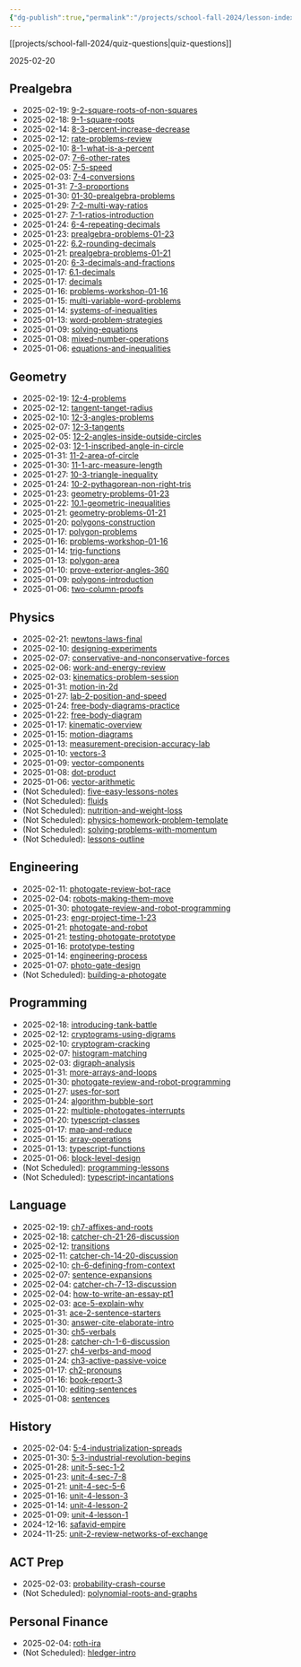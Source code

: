 ```yaml
---
{"dg-publish":true,"permalink":"/projects/school-fall-2024/lesson-index/"}
---
```



[[projects/school-fall-2024/quiz-questions\|quiz-questions]]

<p><span>2025-02-20</span></p><h2><span>Prealgebra</span></h2><div><ul class="dataview list-view-ul"><li><span>2025-02-19: <a data-tooltip-position="top" aria-label="projects/school-fall-2024/prealgebra/lessons/9-2-square-roots-of-non-squares.md" data-href="projects/school-fall-2024/prealgebra/lessons/9-2-square-roots-of-non-squares.md" href="projects/school-fall-2024/prealgebra/lessons/9-2-square-roots-of-non-squares.md" class="internal-link" target="_blank" rel="noopener nofollow">9-2-square-roots-of-non-squares</a></span></li><li><span>2025-02-18: <a data-tooltip-position="top" aria-label="projects/school-fall-2024/prealgebra/lessons/9-1-square-roots.md" data-href="projects/school-fall-2024/prealgebra/lessons/9-1-square-roots.md" href="projects/school-fall-2024/prealgebra/lessons/9-1-square-roots.md" class="internal-link" target="_blank" rel="noopener nofollow">9-1-square-roots</a></span></li><li><span>2025-02-14: <a data-tooltip-position="top" aria-label="projects/school-fall-2024/prealgebra/lessons/8-3-percent-increase-decrease.md" data-href="projects/school-fall-2024/prealgebra/lessons/8-3-percent-increase-decrease.md" href="projects/school-fall-2024/prealgebra/lessons/8-3-percent-increase-decrease.md" class="internal-link" target="_blank" rel="noopener nofollow">8-3-percent-increase-decrease</a></span></li><li><span>2025-02-12: <a data-tooltip-position="top" aria-label="projects/school-fall-2024/prealgebra/lessons/rate-problems-review.md" data-href="projects/school-fall-2024/prealgebra/lessons/rate-problems-review.md" href="projects/school-fall-2024/prealgebra/lessons/rate-problems-review.md" class="internal-link" target="_blank" rel="noopener nofollow">rate-problems-review</a></span></li><li><span>2025-02-10: <a data-tooltip-position="top" aria-label="projects/school-fall-2024/prealgebra/lessons/8-1-what-is-a-percent.md" data-href="projects/school-fall-2024/prealgebra/lessons/8-1-what-is-a-percent.md" href="projects/school-fall-2024/prealgebra/lessons/8-1-what-is-a-percent.md" class="internal-link" target="_blank" rel="noopener nofollow">8-1-what-is-a-percent</a></span></li><li><span>2025-02-07: <a data-tooltip-position="top" aria-label="projects/school-fall-2024/prealgebra/lessons/7-6-other-rates.md" data-href="projects/school-fall-2024/prealgebra/lessons/7-6-other-rates.md" href="projects/school-fall-2024/prealgebra/lessons/7-6-other-rates.md" class="internal-link" target="_blank" rel="noopener nofollow">7-6-other-rates</a></span></li><li><span>2025-02-05: <a data-tooltip-position="top" aria-label="projects/school-fall-2024/prealgebra/lessons/7-5-speed.md" data-href="projects/school-fall-2024/prealgebra/lessons/7-5-speed.md" href="projects/school-fall-2024/prealgebra/lessons/7-5-speed.md" class="internal-link" target="_blank" rel="noopener nofollow">7-5-speed</a></span></li><li><span>2025-02-03: <a data-tooltip-position="top" aria-label="projects/school-fall-2024/prealgebra/lessons/7-4-conversions.md" data-href="projects/school-fall-2024/prealgebra/lessons/7-4-conversions.md" href="projects/school-fall-2024/prealgebra/lessons/7-4-conversions.md" class="internal-link" target="_blank" rel="noopener nofollow">7-4-conversions</a></span></li><li><span>2025-01-31: <a data-tooltip-position="top" aria-label="projects/school-fall-2024/prealgebra/lessons/7-3-proportions.md" data-href="projects/school-fall-2024/prealgebra/lessons/7-3-proportions.md" href="projects/school-fall-2024/prealgebra/lessons/7-3-proportions.md" class="internal-link" target="_blank" rel="noopener nofollow">7-3-proportions</a></span></li><li><span>2025-01-30: <a data-tooltip-position="top" aria-label="projects/school-fall-2024/prealgebra/lessons/01-30-prealgebra-problems.md" data-href="projects/school-fall-2024/prealgebra/lessons/01-30-prealgebra-problems.md" href="projects/school-fall-2024/prealgebra/lessons/01-30-prealgebra-problems.md" class="internal-link" target="_blank" rel="noopener nofollow">01-30-prealgebra-problems</a></span></li><li><span>2025-01-29: <a data-tooltip-position="top" aria-label="projects/school-fall-2024/prealgebra/lessons/7-2-multi-way-ratios.md" data-href="projects/school-fall-2024/prealgebra/lessons/7-2-multi-way-ratios.md" href="projects/school-fall-2024/prealgebra/lessons/7-2-multi-way-ratios.md" class="internal-link" target="_blank" rel="noopener nofollow">7-2-multi-way-ratios</a></span></li><li><span>2025-01-27: <a data-tooltip-position="top" aria-label="projects/school-fall-2024/prealgebra/lessons/7-1-ratios-introduction.md" data-href="projects/school-fall-2024/prealgebra/lessons/7-1-ratios-introduction.md" href="projects/school-fall-2024/prealgebra/lessons/7-1-ratios-introduction.md" class="internal-link" target="_blank" rel="noopener nofollow">7-1-ratios-introduction</a></span></li><li><span>2025-01-24: <a data-tooltip-position="top" aria-label="projects/school-fall-2024/prealgebra/lessons/6-4-repeating-decimals.md" data-href="projects/school-fall-2024/prealgebra/lessons/6-4-repeating-decimals.md" href="projects/school-fall-2024/prealgebra/lessons/6-4-repeating-decimals.md" class="internal-link" target="_blank" rel="noopener nofollow">6-4-repeating-decimals</a></span></li><li><span>2025-01-23: <a data-tooltip-position="top" aria-label="projects/school-fall-2024/prealgebra/lessons/prealgebra-problems-01-23.md" data-href="projects/school-fall-2024/prealgebra/lessons/prealgebra-problems-01-23.md" href="projects/school-fall-2024/prealgebra/lessons/prealgebra-problems-01-23.md" class="internal-link" target="_blank" rel="noopener nofollow">prealgebra-problems-01-23</a></span></li><li><span>2025-01-22: <a data-tooltip-position="top" aria-label="projects/school-fall-2024/prealgebra/lessons/6.2-rounding-decimals.md" data-href="projects/school-fall-2024/prealgebra/lessons/6.2-rounding-decimals.md" href="projects/school-fall-2024/prealgebra/lessons/6.2-rounding-decimals.md" class="internal-link" target="_blank" rel="noopener nofollow">6.2-rounding-decimals</a></span></li><li><span>2025-01-21: <a data-tooltip-position="top" aria-label="projects/school-fall-2024/prealgebra/lessons/prealgebra-problems-01-21.md" data-href="projects/school-fall-2024/prealgebra/lessons/prealgebra-problems-01-21.md" href="projects/school-fall-2024/prealgebra/lessons/prealgebra-problems-01-21.md" class="internal-link" target="_blank" rel="noopener nofollow">prealgebra-problems-01-21</a></span></li><li><span>2025-01-20: <a data-tooltip-position="top" aria-label="projects/school-fall-2024/prealgebra/lessons/6-3-decimals-and-fractions.md" data-href="projects/school-fall-2024/prealgebra/lessons/6-3-decimals-and-fractions.md" href="projects/school-fall-2024/prealgebra/lessons/6-3-decimals-and-fractions.md" class="internal-link" target="_blank" rel="noopener nofollow">6-3-decimals-and-fractions</a></span></li><li><span>2025-01-17: <a data-tooltip-position="top" aria-label="projects/school-fall-2024/prealgebra/lessons/6.1-decimals.md" data-href="projects/school-fall-2024/prealgebra/lessons/6.1-decimals.md" href="projects/school-fall-2024/prealgebra/lessons/6.1-decimals.md" class="internal-link" target="_blank" rel="noopener nofollow">6.1-decimals</a></span></li><li><span>2025-01-17: <a data-tooltip-position="top" aria-label="projects/school-fall-2024/prealgebra/lessons/decimals.md" data-href="projects/school-fall-2024/prealgebra/lessons/decimals.md" href="projects/school-fall-2024/prealgebra/lessons/decimals.md" class="internal-link" target="_blank" rel="noopener nofollow">decimals</a></span></li><li><span>2025-01-16: <a data-tooltip-position="top" aria-label="projects/school-fall-2024/prealgebra/lessons/problems-workshop-01-16.md" data-href="projects/school-fall-2024/prealgebra/lessons/problems-workshop-01-16.md" href="projects/school-fall-2024/prealgebra/lessons/problems-workshop-01-16.md" class="internal-link" target="_blank" rel="noopener nofollow">problems-workshop-01-16</a></span></li><li><span>2025-01-15: <a data-tooltip-position="top" aria-label="projects/school-fall-2024/prealgebra/lessons/multi-variable-word-problems.md" data-href="projects/school-fall-2024/prealgebra/lessons/multi-variable-word-problems.md" href="projects/school-fall-2024/prealgebra/lessons/multi-variable-word-problems.md" class="internal-link" target="_blank" rel="noopener nofollow">multi-variable-word-problems</a></span></li><li><span>2025-01-14: <a data-tooltip-position="top" aria-label="projects/school-fall-2024/prealgebra/lessons/systems-of-inequalities.md" data-href="projects/school-fall-2024/prealgebra/lessons/systems-of-inequalities.md" href="projects/school-fall-2024/prealgebra/lessons/systems-of-inequalities.md" class="internal-link" target="_blank" rel="noopener nofollow">systems-of-inequalities</a></span></li><li><span>2025-01-13: <a data-tooltip-position="top" aria-label="projects/school-fall-2024/prealgebra/lessons/word-problem-strategies.md" data-href="projects/school-fall-2024/prealgebra/lessons/word-problem-strategies.md" href="projects/school-fall-2024/prealgebra/lessons/word-problem-strategies.md" class="internal-link" target="_blank" rel="noopener nofollow">word-problem-strategies</a></span></li><li><span>2025-01-09: <a data-tooltip-position="top" aria-label="projects/school-fall-2024/prealgebra/lessons/solving-equations.md" data-href="projects/school-fall-2024/prealgebra/lessons/solving-equations.md" href="projects/school-fall-2024/prealgebra/lessons/solving-equations.md" class="internal-link" target="_blank" rel="noopener nofollow">solving-equations</a></span></li><li><span>2025-01-08: <a data-tooltip-position="top" aria-label="projects/school-fall-2024/prealgebra/lessons/mixed-number-operations.md" data-href="projects/school-fall-2024/prealgebra/lessons/mixed-number-operations.md" href="projects/school-fall-2024/prealgebra/lessons/mixed-number-operations.md" class="internal-link" target="_blank" rel="noopener nofollow">mixed-number-operations</a></span></li><li><span>2025-01-06: <a data-tooltip-position="top" aria-label="projects/school-fall-2024/prealgebra/lessons/equations-and-inequalities.md" data-href="projects/school-fall-2024/prealgebra/lessons/equations-and-inequalities.md" href="projects/school-fall-2024/prealgebra/lessons/equations-and-inequalities.md" class="internal-link" target="_blank" rel="noopener nofollow">equations-and-inequalities</a></span></li></ul></div><h2><span>Geometry</span></h2><div><ul class="dataview list-view-ul"><li><span>2025-02-19: <a data-tooltip-position="top" aria-label="projects/school-fall-2024/geometry/lessons/12-4-problems.md" data-href="projects/school-fall-2024/geometry/lessons/12-4-problems.md" href="projects/school-fall-2024/geometry/lessons/12-4-problems.md" class="internal-link" target="_blank" rel="noopener nofollow">12-4-problems</a></span></li><li><span>2025-02-12: <a data-tooltip-position="top" aria-label="projects/school-fall-2024/geometry/lessons/tangent-tanget-radius.md" data-href="projects/school-fall-2024/geometry/lessons/tangent-tanget-radius.md" href="projects/school-fall-2024/geometry/lessons/tangent-tanget-radius.md" class="internal-link" target="_blank" rel="noopener nofollow">tangent-tanget-radius</a></span></li><li><span>2025-02-10: <a data-tooltip-position="top" aria-label="projects/school-fall-2024/geometry/lessons/12-3-angles-problems.md" data-href="projects/school-fall-2024/geometry/lessons/12-3-angles-problems.md" href="projects/school-fall-2024/geometry/lessons/12-3-angles-problems.md" class="internal-link" target="_blank" rel="noopener nofollow">12-3-angles-problems</a></span></li><li><span>2025-02-07: <a data-tooltip-position="top" aria-label="projects/school-fall-2024/geometry/lessons/12-3-tangents.md" data-href="projects/school-fall-2024/geometry/lessons/12-3-tangents.md" href="projects/school-fall-2024/geometry/lessons/12-3-tangents.md" class="internal-link" target="_blank" rel="noopener nofollow">12-3-tangents</a></span></li><li><span>2025-02-05: <a data-tooltip-position="top" aria-label="projects/school-fall-2024/geometry/lessons/12-2-angles-inside-outside-circles.md" data-href="projects/school-fall-2024/geometry/lessons/12-2-angles-inside-outside-circles.md" href="projects/school-fall-2024/geometry/lessons/12-2-angles-inside-outside-circles.md" class="internal-link" target="_blank" rel="noopener nofollow">12-2-angles-inside-outside-circles</a></span></li><li><span>2025-02-03: <a data-tooltip-position="top" aria-label="projects/school-fall-2024/geometry/lessons/12-1-inscribed-angle-in-circle.md" data-href="projects/school-fall-2024/geometry/lessons/12-1-inscribed-angle-in-circle.md" href="projects/school-fall-2024/geometry/lessons/12-1-inscribed-angle-in-circle.md" class="internal-link" target="_blank" rel="noopener nofollow">12-1-inscribed-angle-in-circle</a></span></li><li><span>2025-01-31: <a data-tooltip-position="top" aria-label="projects/school-fall-2024/geometry/lessons/11-2-area-of-circle.md" data-href="projects/school-fall-2024/geometry/lessons/11-2-area-of-circle.md" href="projects/school-fall-2024/geometry/lessons/11-2-area-of-circle.md" class="internal-link" target="_blank" rel="noopener nofollow">11-2-area-of-circle</a></span></li><li><span>2025-01-30: <a data-tooltip-position="top" aria-label="projects/school-fall-2024/geometry/lessons/11-1-arc-measure-length.md" data-href="projects/school-fall-2024/geometry/lessons/11-1-arc-measure-length.md" href="projects/school-fall-2024/geometry/lessons/11-1-arc-measure-length.md" class="internal-link" target="_blank" rel="noopener nofollow">11-1-arc-measure-length</a></span></li><li><span>2025-01-27: <a data-tooltip-position="top" aria-label="projects/school-fall-2024/geometry/lessons/10-3-triangle-inequality.md" data-href="projects/school-fall-2024/geometry/lessons/10-3-triangle-inequality.md" href="projects/school-fall-2024/geometry/lessons/10-3-triangle-inequality.md" class="internal-link" target="_blank" rel="noopener nofollow">10-3-triangle-inequality</a></span></li><li><span>2025-01-24: <a data-tooltip-position="top" aria-label="projects/school-fall-2024/geometry/lessons/10-2-pythagorean-non-right-tris.md" data-href="projects/school-fall-2024/geometry/lessons/10-2-pythagorean-non-right-tris.md" href="projects/school-fall-2024/geometry/lessons/10-2-pythagorean-non-right-tris.md" class="internal-link" target="_blank" rel="noopener nofollow">10-2-pythagorean-non-right-tris</a></span></li><li><span>2025-01-23: <a data-tooltip-position="top" aria-label="projects/school-fall-2024/geometry/lessons/geometry-problems-01-23.md" data-href="projects/school-fall-2024/geometry/lessons/geometry-problems-01-23.md" href="projects/school-fall-2024/geometry/lessons/geometry-problems-01-23.md" class="internal-link" target="_blank" rel="noopener nofollow">geometry-problems-01-23</a></span></li><li><span>2025-01-22: <a data-tooltip-position="top" aria-label="projects/school-fall-2024/geometry/lessons/10.1-geometric-inequalities.md" data-href="projects/school-fall-2024/geometry/lessons/10.1-geometric-inequalities.md" href="projects/school-fall-2024/geometry/lessons/10.1-geometric-inequalities.md" class="internal-link" target="_blank" rel="noopener nofollow">10.1-geometric-inequalities</a></span></li><li><span>2025-01-21: <a data-tooltip-position="top" aria-label="projects/school-fall-2024/geometry/lessons/geometry-problems-01-21.md" data-href="projects/school-fall-2024/geometry/lessons/geometry-problems-01-21.md" href="projects/school-fall-2024/geometry/lessons/geometry-problems-01-21.md" class="internal-link" target="_blank" rel="noopener nofollow">geometry-problems-01-21</a></span></li><li><span>2025-01-20: <a data-tooltip-position="top" aria-label="projects/school-fall-2024/geometry/lessons/polygons-construction.md" data-href="projects/school-fall-2024/geometry/lessons/polygons-construction.md" href="projects/school-fall-2024/geometry/lessons/polygons-construction.md" class="internal-link" target="_blank" rel="noopener nofollow">polygons-construction</a></span></li><li><span>2025-01-17: <a data-tooltip-position="top" aria-label="projects/school-fall-2024/geometry/lessons/polygon-problems.md" data-href="projects/school-fall-2024/geometry/lessons/polygon-problems.md" href="projects/school-fall-2024/geometry/lessons/polygon-problems.md" class="internal-link" target="_blank" rel="noopener nofollow">polygon-problems</a></span></li><li><span>2025-01-16: <a data-tooltip-position="top" aria-label="projects/school-fall-2024/geometry/lessons/problems-workshop-01-16.md" data-href="projects/school-fall-2024/geometry/lessons/problems-workshop-01-16.md" href="projects/school-fall-2024/geometry/lessons/problems-workshop-01-16.md" class="internal-link" target="_blank" rel="noopener nofollow">problems-workshop-01-16</a></span></li><li><span>2025-01-14: <a data-tooltip-position="top" aria-label="projects/school-fall-2024/geometry/lessons/trig-functions.md" data-href="projects/school-fall-2024/geometry/lessons/trig-functions.md" href="projects/school-fall-2024/geometry/lessons/trig-functions.md" class="internal-link" target="_blank" rel="noopener nofollow">trig-functions</a></span></li><li><span>2025-01-13: <a data-tooltip-position="top" aria-label="projects/school-fall-2024/geometry/lessons/polygon-area.md" data-href="projects/school-fall-2024/geometry/lessons/polygon-area.md" href="projects/school-fall-2024/geometry/lessons/polygon-area.md" class="internal-link" target="_blank" rel="noopener nofollow">polygon-area</a></span></li><li><span>2025-01-10: <a data-tooltip-position="top" aria-label="projects/school-fall-2024/geometry/lessons/prove-exterior-angles-360.md" data-href="projects/school-fall-2024/geometry/lessons/prove-exterior-angles-360.md" href="projects/school-fall-2024/geometry/lessons/prove-exterior-angles-360.md" class="internal-link" target="_blank" rel="noopener nofollow">prove-exterior-angles-360</a></span></li><li><span>2025-01-09: <a data-tooltip-position="top" aria-label="projects/school-fall-2024/geometry/lessons/polygons-introduction.md" data-href="projects/school-fall-2024/geometry/lessons/polygons-introduction.md" href="projects/school-fall-2024/geometry/lessons/polygons-introduction.md" class="internal-link" target="_blank" rel="noopener nofollow">polygons-introduction</a></span></li><li><span>2025-01-06: <a data-tooltip-position="top" aria-label="projects/school-fall-2024/geometry/lessons/two-column-proofs.md" data-href="projects/school-fall-2024/geometry/lessons/two-column-proofs.md" href="projects/school-fall-2024/geometry/lessons/two-column-proofs.md" class="internal-link" target="_blank" rel="noopener nofollow">two-column-proofs</a></span></li></ul></div><h2><span>Physics</span></h2><div><ul class="dataview list-view-ul"><li><span>2025-02-21: <a data-tooltip-position="top" aria-label="projects/school-fall-2024/physics/lessons/newtons-laws-final.md" data-href="projects/school-fall-2024/physics/lessons/newtons-laws-final.md" href="projects/school-fall-2024/physics/lessons/newtons-laws-final.md" class="internal-link" target="_blank" rel="noopener nofollow">newtons-laws-final</a></span></li><li><span>2025-02-10: <a data-tooltip-position="top" aria-label="projects/school-fall-2024/physics/lessons/designing-experiments.md" data-href="projects/school-fall-2024/physics/lessons/designing-experiments.md" href="projects/school-fall-2024/physics/lessons/designing-experiments.md" class="internal-link" target="_blank" rel="noopener nofollow">designing-experiments</a></span></li><li><span>2025-02-07: <a data-tooltip-position="top" aria-label="projects/school-fall-2024/physics/lessons/conservative-and-nonconservative-forces.md" data-href="projects/school-fall-2024/physics/lessons/conservative-and-nonconservative-forces.md" href="projects/school-fall-2024/physics/lessons/conservative-and-nonconservative-forces.md" class="internal-link" target="_blank" rel="noopener nofollow">conservative-and-nonconservative-forces</a></span></li><li><span>2025-02-06: <a data-tooltip-position="top" aria-label="projects/school-fall-2024/physics/lessons/work-and-energy-review.md" data-href="projects/school-fall-2024/physics/lessons/work-and-energy-review.md" href="projects/school-fall-2024/physics/lessons/work-and-energy-review.md" class="internal-link" target="_blank" rel="noopener nofollow">work-and-energy-review</a></span></li><li><span>2025-02-03: <a data-tooltip-position="top" aria-label="projects/school-fall-2024/physics/lessons/kinematics-problem-session.md" data-href="projects/school-fall-2024/physics/lessons/kinematics-problem-session.md" href="projects/school-fall-2024/physics/lessons/kinematics-problem-session.md" class="internal-link" target="_blank" rel="noopener nofollow">kinematics-problem-session</a></span></li><li><span>2025-01-31: <a data-tooltip-position="top" aria-label="projects/school-fall-2024/physics/lessons/motion-in-2d.md" data-href="projects/school-fall-2024/physics/lessons/motion-in-2d.md" href="projects/school-fall-2024/physics/lessons/motion-in-2d.md" class="internal-link" target="_blank" rel="noopener nofollow">motion-in-2d</a></span></li><li><span>2025-01-27: <a data-tooltip-position="top" aria-label="projects/school-fall-2024/physics/lessons/lab-2-position-and-speed.md" data-href="projects/school-fall-2024/physics/lessons/lab-2-position-and-speed.md" href="projects/school-fall-2024/physics/lessons/lab-2-position-and-speed.md" class="internal-link" target="_blank" rel="noopener nofollow">lab-2-position-and-speed</a></span></li><li><span>2025-01-24: <a data-tooltip-position="top" aria-label="projects/school-fall-2024/physics/lessons/free-body-diagrams-practice.md" data-href="projects/school-fall-2024/physics/lessons/free-body-diagrams-practice.md" href="projects/school-fall-2024/physics/lessons/free-body-diagrams-practice.md" class="internal-link" target="_blank" rel="noopener nofollow">free-body-diagrams-practice</a></span></li><li><span>2025-01-22: <a data-tooltip-position="top" aria-label="projects/school-fall-2024/physics/lessons/free-body-diagram.md" data-href="projects/school-fall-2024/physics/lessons/free-body-diagram.md" href="projects/school-fall-2024/physics/lessons/free-body-diagram.md" class="internal-link" target="_blank" rel="noopener nofollow">free-body-diagram</a></span></li><li><span>2025-01-17: <a data-tooltip-position="top" aria-label="projects/school-fall-2024/physics/lessons/kinematic-overview.md" data-href="projects/school-fall-2024/physics/lessons/kinematic-overview.md" href="projects/school-fall-2024/physics/lessons/kinematic-overview.md" class="internal-link" target="_blank" rel="noopener nofollow">kinematic-overview</a></span></li><li><span>2025-01-15: <a data-tooltip-position="top" aria-label="projects/school-fall-2024/physics/lessons/motion-diagrams.md" data-href="projects/school-fall-2024/physics/lessons/motion-diagrams.md" href="projects/school-fall-2024/physics/lessons/motion-diagrams.md" class="internal-link" target="_blank" rel="noopener nofollow">motion-diagrams</a></span></li><li><span>2025-01-13: <a data-tooltip-position="top" aria-label="projects/school-fall-2024/physics/lessons/measurement-precision-accuracy-lab.md" data-href="projects/school-fall-2024/physics/lessons/measurement-precision-accuracy-lab.md" href="projects/school-fall-2024/physics/lessons/measurement-precision-accuracy-lab.md" class="internal-link" target="_blank" rel="noopener nofollow">measurement-precision-accuracy-lab</a></span></li><li><span>2025-01-10: <a data-tooltip-position="top" aria-label="projects/school-fall-2024/physics/lessons/vectors-3.md" data-href="projects/school-fall-2024/physics/lessons/vectors-3.md" href="projects/school-fall-2024/physics/lessons/vectors-3.md" class="internal-link" target="_blank" rel="noopener nofollow">vectors-3</a></span></li><li><span>2025-01-09: <a data-tooltip-position="top" aria-label="projects/school-fall-2024/physics/lessons/vector-components.md" data-href="projects/school-fall-2024/physics/lessons/vector-components.md" href="projects/school-fall-2024/physics/lessons/vector-components.md" class="internal-link" target="_blank" rel="noopener nofollow">vector-components</a></span></li><li><span>2025-01-08: <a data-tooltip-position="top" aria-label="projects/school-fall-2024/physics/lessons/dot-product.md" data-href="projects/school-fall-2024/physics/lessons/dot-product.md" href="projects/school-fall-2024/physics/lessons/dot-product.md" class="internal-link" target="_blank" rel="noopener nofollow">dot-product</a></span></li><li><span>2025-01-06: <a data-tooltip-position="top" aria-label="projects/school-fall-2024/physics/lessons/vector-arithmetic.md" data-href="projects/school-fall-2024/physics/lessons/vector-arithmetic.md" href="projects/school-fall-2024/physics/lessons/vector-arithmetic.md" class="internal-link" target="_blank" rel="noopener nofollow">vector-arithmetic</a></span></li><li><span>(Not Scheduled): <a data-tooltip-position="top" aria-label="projects/school-fall-2024/physics/five-easy-lessons-notes.md" data-href="projects/school-fall-2024/physics/five-easy-lessons-notes.md" href="projects/school-fall-2024/physics/five-easy-lessons-notes.md" class="internal-link" target="_blank" rel="noopener nofollow">five-easy-lessons-notes</a></span></li><li><span>(Not Scheduled): <a data-tooltip-position="top" aria-label="projects/school-fall-2024/physics/lessons/fluids.md" data-href="projects/school-fall-2024/physics/lessons/fluids.md" href="projects/school-fall-2024/physics/lessons/fluids.md" class="internal-link" target="_blank" rel="noopener nofollow">fluids</a></span></li><li><span>(Not Scheduled): <a data-tooltip-position="top" aria-label="projects/school-fall-2024/physics/lessons/nutrition-and-weight-loss.md" data-href="projects/school-fall-2024/physics/lessons/nutrition-and-weight-loss.md" href="projects/school-fall-2024/physics/lessons/nutrition-and-weight-loss.md" class="internal-link" target="_blank" rel="noopener nofollow">nutrition-and-weight-loss</a></span></li><li><span>(Not Scheduled): <a data-tooltip-position="top" aria-label="projects/school-fall-2024/physics/lessons/physics-homework-problem-template.md" data-href="projects/school-fall-2024/physics/lessons/physics-homework-problem-template.md" href="projects/school-fall-2024/physics/lessons/physics-homework-problem-template.md" class="internal-link" target="_blank" rel="noopener nofollow">physics-homework-problem-template</a></span></li><li><span>(Not Scheduled): <a data-tooltip-position="top" aria-label="projects/school-fall-2024/physics/lessons/solving-problems-with-momentum.md" data-href="projects/school-fall-2024/physics/lessons/solving-problems-with-momentum.md" href="projects/school-fall-2024/physics/lessons/solving-problems-with-momentum.md" class="internal-link" target="_blank" rel="noopener nofollow">solving-problems-with-momentum</a></span></li><li><span>(Not Scheduled): <a data-tooltip-position="top" aria-label="projects/school-fall-2024/physics/lessons-outline.md" data-href="projects/school-fall-2024/physics/lessons-outline.md" href="projects/school-fall-2024/physics/lessons-outline.md" class="internal-link" target="_blank" rel="noopener nofollow">lessons-outline</a></span></li></ul></div><h2><span>Engineering</span></h2><div><ul class="dataview list-view-ul"><li><span>2025-02-11: <a data-tooltip-position="top" aria-label="projects/school-fall-2024/engineering/lessons/photogate-review-bot-race.md" data-href="projects/school-fall-2024/engineering/lessons/photogate-review-bot-race.md" href="projects/school-fall-2024/engineering/lessons/photogate-review-bot-race.md" class="internal-link" target="_blank" rel="noopener nofollow">photogate-review-bot-race</a></span></li><li><span>2025-02-04: <a data-tooltip-position="top" aria-label="projects/school-fall-2024/engineering/lessons/robots-making-them-move.md" data-href="projects/school-fall-2024/engineering/lessons/robots-making-them-move.md" href="projects/school-fall-2024/engineering/lessons/robots-making-them-move.md" class="internal-link" target="_blank" rel="noopener nofollow">robots-making-them-move</a></span></li><li><span>2025-01-30: <a data-tooltip-position="top" aria-label="projects/school-fall-2024/engineering/lessons/photogate-review-and-robot-programming.md" data-href="projects/school-fall-2024/engineering/lessons/photogate-review-and-robot-programming.md" href="projects/school-fall-2024/engineering/lessons/photogate-review-and-robot-programming.md" class="internal-link" target="_blank" rel="noopener nofollow">photogate-review-and-robot-programming</a></span></li><li><span>2025-01-23: <a data-tooltip-position="top" aria-label="projects/school-fall-2024/engineering/lessons/engr-project-time-1-23.md" data-href="projects/school-fall-2024/engineering/lessons/engr-project-time-1-23.md" href="projects/school-fall-2024/engineering/lessons/engr-project-time-1-23.md" class="internal-link" target="_blank" rel="noopener nofollow">engr-project-time-1-23</a></span></li><li><span>2025-01-21: <a data-tooltip-position="top" aria-label="projects/school-fall-2024/engineering/lessons/photogate-and-robot.md" data-href="projects/school-fall-2024/engineering/lessons/photogate-and-robot.md" href="projects/school-fall-2024/engineering/lessons/photogate-and-robot.md" class="internal-link" target="_blank" rel="noopener nofollow">photogate-and-robot</a></span></li><li><span>2025-01-21: <a data-tooltip-position="top" aria-label="projects/school-fall-2024/engineering/lessons/testing-photogate-prototype.md" data-href="projects/school-fall-2024/engineering/lessons/testing-photogate-prototype.md" href="projects/school-fall-2024/engineering/lessons/testing-photogate-prototype.md" class="internal-link" target="_blank" rel="noopener nofollow">testing-photogate-prototype</a></span></li><li><span>2025-01-16: <a data-tooltip-position="top" aria-label="projects/school-fall-2024/engineering/lessons/prototype-testing.md" data-href="projects/school-fall-2024/engineering/lessons/prototype-testing.md" href="projects/school-fall-2024/engineering/lessons/prototype-testing.md" class="internal-link" target="_blank" rel="noopener nofollow">prototype-testing</a></span></li><li><span>2025-01-14: <a data-tooltip-position="top" aria-label="projects/school-fall-2024/engineering/lessons/engineering-process.md" data-href="projects/school-fall-2024/engineering/lessons/engineering-process.md" href="projects/school-fall-2024/engineering/lessons/engineering-process.md" class="internal-link" target="_blank" rel="noopener nofollow">engineering-process</a></span></li><li><span>2025-01-07: <a data-tooltip-position="top" aria-label="projects/school-fall-2024/engineering/lessons/photo-gate-design.md" data-href="projects/school-fall-2024/engineering/lessons/photo-gate-design.md" href="projects/school-fall-2024/engineering/lessons/photo-gate-design.md" class="internal-link" target="_blank" rel="noopener nofollow">photo-gate-design</a></span></li><li><span>(Not Scheduled): <a data-tooltip-position="top" aria-label="projects/school-fall-2024/engineering/lessons/building-a-photogate.md" data-href="projects/school-fall-2024/engineering/lessons/building-a-photogate.md" href="projects/school-fall-2024/engineering/lessons/building-a-photogate.md" class="internal-link" target="_blank" rel="noopener nofollow">building-a-photogate</a></span></li></ul></div><h2><span>Programming</span></h2><div><ul class="dataview list-view-ul"><li><span>2025-02-18: <a data-tooltip-position="top" aria-label="projects/school-fall-2024/programming/lessons/introducing-tank-battle.md" data-href="projects/school-fall-2024/programming/lessons/introducing-tank-battle.md" href="projects/school-fall-2024/programming/lessons/introducing-tank-battle.md" class="internal-link" target="_blank" rel="noopener nofollow">introducing-tank-battle</a></span></li><li><span>2025-02-12: <a data-tooltip-position="top" aria-label="projects/school-fall-2024/programming/lessons/cryptograms-using-digrams.md" data-href="projects/school-fall-2024/programming/lessons/cryptograms-using-digrams.md" href="projects/school-fall-2024/programming/lessons/cryptograms-using-digrams.md" class="internal-link" target="_blank" rel="noopener nofollow">cryptograms-using-digrams</a></span></li><li><span>2025-02-10: <a data-tooltip-position="top" aria-label="projects/school-fall-2024/programming/lessons/cryptogram-cracking.md" data-href="projects/school-fall-2024/programming/lessons/cryptogram-cracking.md" href="projects/school-fall-2024/programming/lessons/cryptogram-cracking.md" class="internal-link" target="_blank" rel="noopener nofollow">cryptogram-cracking</a></span></li><li><span>2025-02-07: <a data-tooltip-position="top" aria-label="projects/school-fall-2024/programming/lessons/histogram-matching.md" data-href="projects/school-fall-2024/programming/lessons/histogram-matching.md" href="projects/school-fall-2024/programming/lessons/histogram-matching.md" class="internal-link" target="_blank" rel="noopener nofollow">histogram-matching</a></span></li><li><span>2025-02-03: <a data-tooltip-position="top" aria-label="projects/school-fall-2024/programming/lessons/digraph-analysis.md" data-href="projects/school-fall-2024/programming/lessons/digraph-analysis.md" href="projects/school-fall-2024/programming/lessons/digraph-analysis.md" class="internal-link" target="_blank" rel="noopener nofollow">digraph-analysis</a></span></li><li><span>2025-01-31: <a data-tooltip-position="top" aria-label="projects/school-fall-2024/programming/lessons/more-arrays-and-loops.md" data-href="projects/school-fall-2024/programming/lessons/more-arrays-and-loops.md" href="projects/school-fall-2024/programming/lessons/more-arrays-and-loops.md" class="internal-link" target="_blank" rel="noopener nofollow">more-arrays-and-loops</a></span></li><li><span>2025-01-30: <a data-tooltip-position="top" aria-label="projects/school-fall-2024/engineering/lessons/photogate-review-and-robot-programming.md" data-href="projects/school-fall-2024/engineering/lessons/photogate-review-and-robot-programming.md" href="projects/school-fall-2024/engineering/lessons/photogate-review-and-robot-programming.md" class="internal-link" target="_blank" rel="noopener nofollow">photogate-review-and-robot-programming</a></span></li><li><span>2025-01-27: <a data-tooltip-position="top" aria-label="projects/school-fall-2024/programming/lessons/uses-for-sort.md" data-href="projects/school-fall-2024/programming/lessons/uses-for-sort.md" href="projects/school-fall-2024/programming/lessons/uses-for-sort.md" class="internal-link" target="_blank" rel="noopener nofollow">uses-for-sort</a></span></li><li><span>2025-01-24: <a data-tooltip-position="top" aria-label="projects/school-fall-2024/programming/lessons/algorithm-bubble-sort.md" data-href="projects/school-fall-2024/programming/lessons/algorithm-bubble-sort.md" href="projects/school-fall-2024/programming/lessons/algorithm-bubble-sort.md" class="internal-link" target="_blank" rel="noopener nofollow">algorithm-bubble-sort</a></span></li><li><span>2025-01-22: <a data-tooltip-position="top" aria-label="projects/school-fall-2024/programming/lessons/multiple-photogates-interrupts.md" data-href="projects/school-fall-2024/programming/lessons/multiple-photogates-interrupts.md" href="projects/school-fall-2024/programming/lessons/multiple-photogates-interrupts.md" class="internal-link" target="_blank" rel="noopener nofollow">multiple-photogates-interrupts</a></span></li><li><span>2025-01-20: <a data-tooltip-position="top" aria-label="projects/school-fall-2024/programming/lessons/typescript-classes.md" data-href="projects/school-fall-2024/programming/lessons/typescript-classes.md" href="projects/school-fall-2024/programming/lessons/typescript-classes.md" class="internal-link" target="_blank" rel="noopener nofollow">typescript-classes</a></span></li><li><span>2025-01-17: <a data-tooltip-position="top" aria-label="projects/school-fall-2024/programming/lessons/map-and-reduce.md" data-href="projects/school-fall-2024/programming/lessons/map-and-reduce.md" href="projects/school-fall-2024/programming/lessons/map-and-reduce.md" class="internal-link" target="_blank" rel="noopener nofollow">map-and-reduce</a></span></li><li><span>2025-01-15: <a data-tooltip-position="top" aria-label="projects/school-fall-2024/programming/lessons/array-operations.md" data-href="projects/school-fall-2024/programming/lessons/array-operations.md" href="projects/school-fall-2024/programming/lessons/array-operations.md" class="internal-link" target="_blank" rel="noopener nofollow">array-operations</a></span></li><li><span>2025-01-13: <a data-tooltip-position="top" aria-label="projects/school-fall-2024/programming/lessons/typescript-functions.md" data-href="projects/school-fall-2024/programming/lessons/typescript-functions.md" href="projects/school-fall-2024/programming/lessons/typescript-functions.md" class="internal-link" target="_blank" rel="noopener nofollow">typescript-functions</a></span></li><li><span>2025-01-06: <a data-tooltip-position="top" aria-label="projects/school-fall-2024/programming/lessons/block-level-design.md" data-href="projects/school-fall-2024/programming/lessons/block-level-design.md" href="projects/school-fall-2024/programming/lessons/block-level-design.md" class="internal-link" target="_blank" rel="noopener nofollow">block-level-design</a></span></li><li><span>(Not Scheduled): <a data-tooltip-position="top" aria-label="projects/school-fall-2024/programming/lessons/programming-lessons.md" data-href="projects/school-fall-2024/programming/lessons/programming-lessons.md" href="projects/school-fall-2024/programming/lessons/programming-lessons.md" class="internal-link" target="_blank" rel="noopener nofollow">programming-lessons</a></span></li><li><span>(Not Scheduled): <a data-tooltip-position="top" aria-label="projects/school-fall-2024/programming/lessons/typescript-incantations.md" data-href="projects/school-fall-2024/programming/lessons/typescript-incantations.md" href="projects/school-fall-2024/programming/lessons/typescript-incantations.md" class="internal-link" target="_blank" rel="noopener nofollow">typescript-incantations</a></span></li></ul></div><h2><span>Language</span></h2><div><ul class="dataview list-view-ul"><li><span>2025-02-19: <a data-tooltip-position="top" aria-label="projects/school-fall-2024/language/lessons/ch7-affixes-and-roots.md" data-href="projects/school-fall-2024/language/lessons/ch7-affixes-and-roots.md" href="projects/school-fall-2024/language/lessons/ch7-affixes-and-roots.md" class="internal-link" target="_blank" rel="noopener nofollow">ch7-affixes-and-roots</a></span></li><li><span>2025-02-18: <a data-tooltip-position="top" aria-label="projects/school-fall-2024/language/lessons/catcher-ch-21-26-discussion.md" data-href="projects/school-fall-2024/language/lessons/catcher-ch-21-26-discussion.md" href="projects/school-fall-2024/language/lessons/catcher-ch-21-26-discussion.md" class="internal-link" target="_blank" rel="noopener nofollow">catcher-ch-21-26-discussion</a></span></li><li><span>2025-02-12: <a data-tooltip-position="top" aria-label="projects/school-fall-2024/language/lessons/transitions.md" data-href="projects/school-fall-2024/language/lessons/transitions.md" href="projects/school-fall-2024/language/lessons/transitions.md" class="internal-link" target="_blank" rel="noopener nofollow">transitions</a></span></li><li><span>2025-02-11: <a data-tooltip-position="top" aria-label="projects/school-fall-2024/language/lessons/catcher-ch-14-20-discussion.md" data-href="projects/school-fall-2024/language/lessons/catcher-ch-14-20-discussion.md" href="projects/school-fall-2024/language/lessons/catcher-ch-14-20-discussion.md" class="internal-link" target="_blank" rel="noopener nofollow">catcher-ch-14-20-discussion</a></span></li><li><span>2025-02-10: <a data-tooltip-position="top" aria-label="projects/school-fall-2024/language/lessons/ch-6-defining-from-context.md" data-href="projects/school-fall-2024/language/lessons/ch-6-defining-from-context.md" href="projects/school-fall-2024/language/lessons/ch-6-defining-from-context.md" class="internal-link" target="_blank" rel="noopener nofollow">ch-6-defining-from-context</a></span></li><li><span>2025-02-07: <a data-tooltip-position="top" aria-label="projects/school-fall-2024/language/lessons/sentence-expansions.md" data-href="projects/school-fall-2024/language/lessons/sentence-expansions.md" href="projects/school-fall-2024/language/lessons/sentence-expansions.md" class="internal-link" target="_blank" rel="noopener nofollow">sentence-expansions</a></span></li><li><span>2025-02-04: <a data-tooltip-position="top" aria-label="projects/school-fall-2024/language/lessons/catcher-ch-7-13-discussion.md" data-href="projects/school-fall-2024/language/lessons/catcher-ch-7-13-discussion.md" href="projects/school-fall-2024/language/lessons/catcher-ch-7-13-discussion.md" class="internal-link" target="_blank" rel="noopener nofollow">catcher-ch-7-13-discussion</a></span></li><li><span>2025-02-04: <a data-tooltip-position="top" aria-label="projects/school-fall-2024/language/lessons/how-to-write-an-essay-pt1.md" data-href="projects/school-fall-2024/language/lessons/how-to-write-an-essay-pt1.md" href="projects/school-fall-2024/language/lessons/how-to-write-an-essay-pt1.md" class="internal-link" target="_blank" rel="noopener nofollow">how-to-write-an-essay-pt1</a></span></li><li><span>2025-02-03: <a data-tooltip-position="top" aria-label="projects/school-fall-2024/language/lessons/ace-5-explain-why.md" data-href="projects/school-fall-2024/language/lessons/ace-5-explain-why.md" href="projects/school-fall-2024/language/lessons/ace-5-explain-why.md" class="internal-link" target="_blank" rel="noopener nofollow">ace-5-explain-why</a></span></li><li><span>2025-01-31: <a data-tooltip-position="top" aria-label="projects/school-fall-2024/language/lessons/ace-2-sentence-starters.md" data-href="projects/school-fall-2024/language/lessons/ace-2-sentence-starters.md" href="projects/school-fall-2024/language/lessons/ace-2-sentence-starters.md" class="internal-link" target="_blank" rel="noopener nofollow">ace-2-sentence-starters</a></span></li><li><span>2025-01-30: <a data-tooltip-position="top" aria-label="projects/school-fall-2024/language/lessons/answer-cite-elaborate-intro.md" data-href="projects/school-fall-2024/language/lessons/answer-cite-elaborate-intro.md" href="projects/school-fall-2024/language/lessons/answer-cite-elaborate-intro.md" class="internal-link" target="_blank" rel="noopener nofollow">answer-cite-elaborate-intro</a></span></li><li><span>2025-01-30: <a data-tooltip-position="top" aria-label="projects/school-fall-2024/language/lessons/ch5-verbals.md" data-href="projects/school-fall-2024/language/lessons/ch5-verbals.md" href="projects/school-fall-2024/language/lessons/ch5-verbals.md" class="internal-link" target="_blank" rel="noopener nofollow">ch5-verbals</a></span></li><li><span>2025-01-28: <a data-tooltip-position="top" aria-label="projects/school-fall-2024/language/lessons/catcher-ch-1-6-discussion.md" data-href="projects/school-fall-2024/language/lessons/catcher-ch-1-6-discussion.md" href="projects/school-fall-2024/language/lessons/catcher-ch-1-6-discussion.md" class="internal-link" target="_blank" rel="noopener nofollow">catcher-ch-1-6-discussion</a></span></li><li><span>2025-01-27: <a data-tooltip-position="top" aria-label="projects/school-fall-2024/language/lessons/ch4-verbs-and-mood.md" data-href="projects/school-fall-2024/language/lessons/ch4-verbs-and-mood.md" href="projects/school-fall-2024/language/lessons/ch4-verbs-and-mood.md" class="internal-link" target="_blank" rel="noopener nofollow">ch4-verbs-and-mood</a></span></li><li><span>2025-01-24: <a data-tooltip-position="top" aria-label="projects/school-fall-2024/language/lessons/ch3-active-passive-voice.md" data-href="projects/school-fall-2024/language/lessons/ch3-active-passive-voice.md" href="projects/school-fall-2024/language/lessons/ch3-active-passive-voice.md" class="internal-link" target="_blank" rel="noopener nofollow">ch3-active-passive-voice</a></span></li><li><span>2025-01-17: <a data-tooltip-position="top" aria-label="projects/school-fall-2024/language/lessons/ch2-pronouns.md" data-href="projects/school-fall-2024/language/lessons/ch2-pronouns.md" href="projects/school-fall-2024/language/lessons/ch2-pronouns.md" class="internal-link" target="_blank" rel="noopener nofollow">ch2-pronouns</a></span></li><li><span>2025-01-16: <a data-tooltip-position="top" aria-label="projects/school-fall-2024/language/lessons/book-report-3.md" data-href="projects/school-fall-2024/language/lessons/book-report-3.md" href="projects/school-fall-2024/language/lessons/book-report-3.md" class="internal-link" target="_blank" rel="noopener nofollow">book-report-3</a></span></li><li><span>2025-01-10: <a data-tooltip-position="top" aria-label="projects/school-fall-2024/language/lessons/editing-sentences.md" data-href="projects/school-fall-2024/language/lessons/editing-sentences.md" href="projects/school-fall-2024/language/lessons/editing-sentences.md" class="internal-link" target="_blank" rel="noopener nofollow">editing-sentences</a></span></li><li><span>2025-01-08: <a data-tooltip-position="top" aria-label="projects/school-fall-2024/language/lessons/sentences.md" data-href="projects/school-fall-2024/language/lessons/sentences.md" href="projects/school-fall-2024/language/lessons/sentences.md" class="internal-link" target="_blank" rel="noopener nofollow">sentences</a></span></li></ul></div><h2><span>History</span></h2><div><ul class="dataview list-view-ul"><li><span>2025-02-04: <a data-tooltip-position="top" aria-label="projects/school-fall-2024/history/lessons/5-4-industrialization-spreads.md" data-href="projects/school-fall-2024/history/lessons/5-4-industrialization-spreads.md" href="projects/school-fall-2024/history/lessons/5-4-industrialization-spreads.md" class="internal-link" target="_blank" rel="noopener nofollow">5-4-industrialization-spreads</a></span></li><li><span>2025-01-30: <a data-tooltip-position="top" aria-label="projects/school-fall-2024/history/lessons/5-3-industrial-revolution-begins.md" data-href="projects/school-fall-2024/history/lessons/5-3-industrial-revolution-begins.md" href="projects/school-fall-2024/history/lessons/5-3-industrial-revolution-begins.md" class="internal-link" target="_blank" rel="noopener nofollow">5-3-industrial-revolution-begins</a></span></li><li><span>2025-01-28: <a data-tooltip-position="top" aria-label="projects/school-fall-2024/history/lessons/unit-5-sec-1-2.md" data-href="projects/school-fall-2024/history/lessons/unit-5-sec-1-2.md" href="projects/school-fall-2024/history/lessons/unit-5-sec-1-2.md" class="internal-link" target="_blank" rel="noopener nofollow">unit-5-sec-1-2</a></span></li><li><span>2025-01-23: <a data-tooltip-position="top" aria-label="projects/school-fall-2024/history/lessons/unit-4-sec-7-8.md" data-href="projects/school-fall-2024/history/lessons/unit-4-sec-7-8.md" href="projects/school-fall-2024/history/lessons/unit-4-sec-7-8.md" class="internal-link" target="_blank" rel="noopener nofollow">unit-4-sec-7-8</a></span></li><li><span>2025-01-21: <a data-tooltip-position="top" aria-label="projects/school-fall-2024/history/lessons/unit-4-sec-5-6.md" data-href="projects/school-fall-2024/history/lessons/unit-4-sec-5-6.md" href="projects/school-fall-2024/history/lessons/unit-4-sec-5-6.md" class="internal-link" target="_blank" rel="noopener nofollow">unit-4-sec-5-6</a></span></li><li><span>2025-01-16: <a data-tooltip-position="top" aria-label="projects/school-fall-2024/history/lessons/unit-4-lesson-3.md" data-href="projects/school-fall-2024/history/lessons/unit-4-lesson-3.md" href="projects/school-fall-2024/history/lessons/unit-4-lesson-3.md" class="internal-link" target="_blank" rel="noopener nofollow">unit-4-lesson-3</a></span></li><li><span>2025-01-14: <a data-tooltip-position="top" aria-label="projects/school-fall-2024/history/lessons/unit-4-lesson-2.md" data-href="projects/school-fall-2024/history/lessons/unit-4-lesson-2.md" href="projects/school-fall-2024/history/lessons/unit-4-lesson-2.md" class="internal-link" target="_blank" rel="noopener nofollow">unit-4-lesson-2</a></span></li><li><span>2025-01-09: <a data-tooltip-position="top" aria-label="projects/school-fall-2024/history/lessons/unit-4-lesson-1.md" data-href="projects/school-fall-2024/history/lessons/unit-4-lesson-1.md" href="projects/school-fall-2024/history/lessons/unit-4-lesson-1.md" class="internal-link" target="_blank" rel="noopener nofollow">unit-4-lesson-1</a></span></li><li><span>2024-12-16: <a data-tooltip-position="top" aria-label="projects/school-fall-2024/history/lessons/safavid-empire.md" data-href="projects/school-fall-2024/history/lessons/safavid-empire.md" href="projects/school-fall-2024/history/lessons/safavid-empire.md" class="internal-link" target="_blank" rel="noopener nofollow">safavid-empire</a></span></li><li><span>2024-11-25: <a data-tooltip-position="top" aria-label="projects/school-fall-2024/history/lessons/unit-2-review-networks-of-exchange.md" data-href="projects/school-fall-2024/history/lessons/unit-2-review-networks-of-exchange.md" href="projects/school-fall-2024/history/lessons/unit-2-review-networks-of-exchange.md" class="internal-link" target="_blank" rel="noopener nofollow">unit-2-review-networks-of-exchange</a></span></li></ul></div><h2><span>ACT Prep</span></h2><div><ul class="dataview list-view-ul"><li><span>2025-02-03: <a data-tooltip-position="top" aria-label="projects/school-fall-2024/act-prep/lessons/probability-crash-course.md" data-href="projects/school-fall-2024/act-prep/lessons/probability-crash-course.md" href="projects/school-fall-2024/act-prep/lessons/probability-crash-course.md" class="internal-link" target="_blank" rel="noopener nofollow">probability-crash-course</a></span></li><li><span>(Not Scheduled): <a data-tooltip-position="top" aria-label="projects/school-fall-2024/act-prep/lessons/polynomial-roots-and-graphs.md" data-href="projects/school-fall-2024/act-prep/lessons/polynomial-roots-and-graphs.md" href="projects/school-fall-2024/act-prep/lessons/polynomial-roots-and-graphs.md" class="internal-link" target="_blank" rel="noopener nofollow">polynomial-roots-and-graphs</a></span></li></ul></div><h2><span>Personal Finance</span></h2><div><ul class="dataview list-view-ul"><li><span>2025-02-04: <a data-tooltip-position="top" aria-label="projects/school-fall-2024/personal-finance/lessons/roth-ira.md" data-href="projects/school-fall-2024/personal-finance/lessons/roth-ira.md" href="projects/school-fall-2024/personal-finance/lessons/roth-ira.md" class="internal-link" target="_blank" rel="noopener nofollow">roth-ira</a></span></li><li><span>(Not Scheduled): <a data-tooltip-position="top" aria-label="projects/school-fall-2024/personal-finance/lessons/hledger-intro.md" data-href="projects/school-fall-2024/personal-finance/lessons/hledger-intro.md" href="projects/school-fall-2024/personal-finance/lessons/hledger-intro.md" class="internal-link" target="_blank" rel="noopener nofollow">hledger-intro</a></span></li></ul></div>
